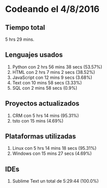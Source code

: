 # Codeando el 4/8/2016

## Tiempo total
5 hrs 29 mins.

## Lenguajes usados
1. Python con 2 hrs 56 mins 38 secs (53.57%)
1. HTML con 2 hrs 7 mins 2 secs (38.52%)
1. JavaScript con 12 mins 9 secs (3.68%)
1. Text con 10 mins 58 secs (3.33%)
1. SQL con 2 mins 58 secs (0.9%)

## Proyectos actualizados
1. CRM con 5 hrs 14 mins (95.31%)
1. tsto con 15 mins (4.69%)

## Plataformas utilizadas
1. Linux con 5 hrs 14 mins 18 secs (95.31%)
1. Windows con 15 mins 27 secs (4.69%)

## IDEs
1. Sublime Text un total de 5:29:44 (100.0%)
